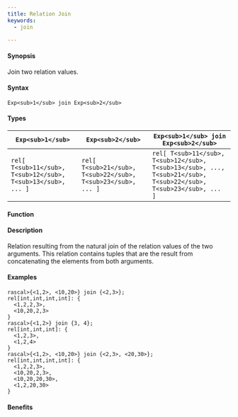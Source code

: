 ```yaml
---
title: Relation Join
keywords:
  - join

---
```


#### Synopsis

Join two relation values.

#### Syntax

`Exp<sub>1</sub> join Exp<sub>2</sub>`

#### Types


| `Exp<sub>1</sub>`                            |  `Exp<sub>2</sub>`                            | `Exp<sub>1</sub> join Exp<sub>2</sub>`                                             |
| --- | --- | --- |
| `rel[ T<sub>11</sub>, T<sub>12</sub>, T<sub>13</sub>, ... ]` |  `rel[ T<sub>21</sub>, T<sub>22</sub>, T<sub>23</sub>, ... ]` | `rel[ T<sub>11</sub>, T<sub>12</sub>, T<sub>13</sub>, ..., T<sub>21</sub>, T<sub>22</sub>, T<sub>23</sub>, ... ]`  |


#### Function

#### Description

Relation resulting from the natural join of the relation values of the two arguments.
This relation contains tuples that are the result from concatenating the elements from both arguments.

#### Examples


```rascal-shell
rascal>{<1,2>, <10,20>} join {<2,3>};
rel[int,int,int,int]: {
  <1,2,2,3>,
  <10,20,2,3>
}
rascal>{<1,2>} join {3, 4};
rel[int,int,int]: {
  <1,2,3>,
  <1,2,4>
}
rascal>{<1,2>, <10,20>} join {<2,3>, <20,30>};
rel[int,int,int,int]: {
  <1,2,2,3>,
  <10,20,2,3>,
  <10,20,20,30>,
  <1,2,20,30>
}
```

#### Benefits


